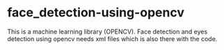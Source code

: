 # face_detection-using-opencv
This is a machine learning library (OPENCV). Face detection and eyes detection using opencv needs xml files which is also there with the code.
